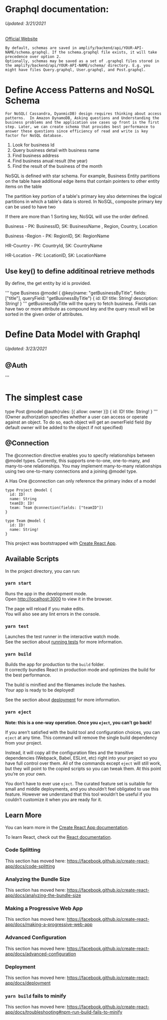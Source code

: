 
# Graphql documentation:

###### Updated: 3/21/2021 

[Official Website](https://docs.amplify.aws/cli/graphql-transformer/overview#test-the-api)

    By default, schemas are saved in amplify/backend/api/YOUR-API-NAME/schema.graphql. If the schema.graphql file exists, it will take precedence over option 2.
    Optionally, schemas may be saved as a set of .graphql files stored in the amplify/backend/api/YOUR-API-NAME/schema/ directory. E.g. you might have files Query.graphql, User.graphql, and Post.graphql.

# Define Access Patterns and NoSQL Schema

    For NoSQL( Cassandra, DyanmicDB) design requires thinking about access patterns.  In Amazon DynamoDB, Asking questions and Understanding the business problems and the application use cases up front is the first step. Later, we can create schema that provides best performance to answer these questions since efficiency of read and write is key factor for NoSQL database.

1. Look for business Id
2. Query business detail with business name
3. Find business address
4. Find business anual result (the year)
5. Find the result of the business of the month

NoSQL is defined with star schema. For example, Business Entity partitions on the table have additional edge items that contain pointers to other entity items on the table

The partition key portion of a table's primary key also determines the logical partitions in which a table's data is stored. In NoSQL, composite primary key can be used to have two 

If there are more than 1 Sorting key, NoSQL will use the order defined.

Business - PK: BusinessID, SK: BusinessName , Region, Country, Location

Business -Region - PK: RegionID, SK: RegionName

HR-Country - PK: CountryId, SK: CountryName

HR-Location - PK: LocationID, SK: LocationName

## Use key() to define additinoal retrieve methods

By define, the get entity by id is provided.

'''
type Business @model {
  @key(name: "getBusinessByTitle", fields: ["title"], queryField: "getBusinessByTitle") {
  id: ID!
  title: String!
  description: String!
}
'''
getBusinessByTitle will the query to fetch business. Fields can have two or more attribute as compound key and the query result will be sorted in the given order of attributes.

# Define Data Model with Graphql 

###### Updated: 3/23/2021 

## @Auth

'''
# The simplest case
type Post @model @auth(rules: [{ allow: owner }]) {
  id: ID!
  title: String!
}
'''
(Owner authorization specifies whether a user can access or operate against an object. To do so, each object will get an ownerField field (by default owner will be added to the object if not specified) 


## @Connection

The @connection directive enables you to specify relationships between @model types. Currently, this supports one-to-one, one-to-many, and many-to-one relationships. You may implement many-to-many relationships using two one-to-many connections and a joining @model type. 

A Has One @connection can only reference the primary index of a model 

```
type Project @model {
  id: ID!
  name: String
  teamID: ID!
  team: Team @connection(fields: ["teamID"])
}

type Team @model {
  id: ID!
  name: String!
}
```


This project was bootstrapped with [Create React App](https://github.com/facebook/create-react-app).


## Available Scripts

In the project directory, you can run:

### `yarn start`

Runs the app in the development mode.<br />
Open [http://localhost:3000](http://localhost:3000) to view it in the browser.

The page will reload if you make edits.<br />
You will also see any lint errors in the console.

### `yarn test`

Launches the test runner in the interactive watch mode.<br />
See the section about [running tests](https://facebook.github.io/create-react-app/docs/running-tests) for more information.

### `yarn build`

Builds the app for production to the `build` folder.<br />
It correctly bundles React in production mode and optimizes the build for the best performance.

The build is minified and the filenames include the hashes.<br />
Your app is ready to be deployed!

See the section about [deployment](https://facebook.github.io/create-react-app/docs/deployment) for more information.

### `yarn eject`

**Note: this is a one-way operation. Once you `eject`, you can’t go back!**

If you aren’t satisfied with the build tool and configuration choices, you can `eject` at any time. This command will remove the single build dependency from your project.

Instead, it will copy all the configuration files and the transitive dependencies (Webpack, Babel, ESLint, etc) right into your project so you have full control over them. All of the commands except `eject` will still work, but they will point to the copied scripts so you can tweak them. At this point you’re on your own.

You don’t have to ever use `eject`. The curated feature set is suitable for small and middle deployments, and you shouldn’t feel obligated to use this feature. However we understand that this tool wouldn’t be useful if you couldn’t customize it when you are ready for it.

## Learn More

You can learn more in the [Create React App documentation](https://facebook.github.io/create-react-app/docs/getting-started).

To learn React, check out the [React documentation](https://reactjs.org/).

### Code Splitting

This section has moved here: https://facebook.github.io/create-react-app/docs/code-splitting

### Analyzing the Bundle Size

This section has moved here: https://facebook.github.io/create-react-app/docs/analyzing-the-bundle-size

### Making a Progressive Web App

This section has moved here: https://facebook.github.io/create-react-app/docs/making-a-progressive-web-app

### Advanced Configuration

This section has moved here: https://facebook.github.io/create-react-app/docs/advanced-configuration

### Deployment

This section has moved here: https://facebook.github.io/create-react-app/docs/deployment

### `yarn build` fails to minify

This section has moved here: https://facebook.github.io/create-react-app/docs/troubleshooting#npm-run-build-fails-to-minify
